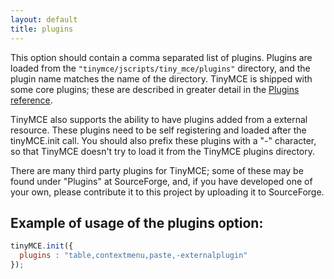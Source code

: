 ```yaml
---
layout: default
title: plugins
---
```


This option should contain a comma separated list of plugins. Plugins are loaded from the `"tinymce/jscripts/tiny_mce/plugins"` directory, and the plugin name matches the name of the directory. TinyMCE is shipped with some core plugins; these are described in greater detail in the [Plugins reference](https://www.tiny.cloud/docs-3x/reference/TinyMCE3x@Plugins/).

TinyMCE also supports the ability to have plugins added from a external resource. These plugins need to be self registering and loaded after the tinyMCE.init call. You should also prefix these plugins with a "-" character, so that TinyMCE doesn't try to load it from the TinyMCE plugins directory.

There are many third party plugins for TinyMCE; some of these may be found under "Plugins" at SourceForge, and, if you have developed one of your own, please contribute it to this project by uploading it to SourceForge.

## Example of usage of the plugins option:

```js
tinyMCE.init({
  plugins : "table,contextmenu,paste,-externalplugin"
});
```
